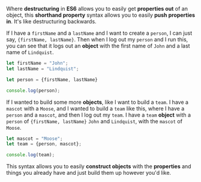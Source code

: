 Where **destructuring** in **ES6** allows you to easily get **properties out** of an object, this **shorthand property** syntax allows you to easily **push properties in**. It's like destructuring backwards.

If I have a `firstName` and a `lastName` and I want to create a `person`, I can just say, `{firstName, lastName}`. Then when I log out my `person` and I run this, you can see that it logs out an **object** with the first name of `John` and a last name of `Lindquist`.
``` javascript
let firstName = "John";
let lastName = "Lindquist";

let person = {firstName, lastName}

console.log(person);
```
If I wanted to build some more **objects**, like I want to build a `team`. I have a `mascot` with a `Moose`, and I wanted to build a `team` like this, where I have a `person` and a `mascot`, and then I log out my `team`. I have a `team` **object** with a `person` of `{firstName, lastName}` `John` and `Lindquist`, with the `mascot` of `Moose`.
``` javascript
let mascot = "Moose";
let team = {person, mascot};

console.log(team);
```
This syntax allows you to easily **construct objects** with the **properties** and things you already have and just build them up however you'd like.